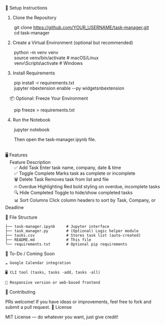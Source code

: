 🚀 Setup Instructions
1. Clone the Repository

&emsp;&emsp;git clone https://github.com/YOUR_USERNAME/task-manager.git<br>
&emsp;&emsp;cd task-manager<br>


2. Create a Virtual Environment (optional but recommended)

&emsp;&emsp;python -m venv venv<br>
&emsp;&emsp;source venv/bin/activate     # macOS/Linux<br>
&emsp;&emsp;venv\Scripts\activate        # Windows<br>

3. Install Requirements

&emsp;&emsp;pip install -r requirements.txt<br>
&emsp;&emsp;jupyter nbextension enable --py widgetsnbextension<br>

&emsp;📦 Optional: Freeze Your Environment

&emsp;&emsp;pip freeze > requirements.txt

4. Run the Notebook

&emsp;&emsp;jupyter notebook

&emsp;&emsp;Then open the task-manager.ipynb file.<br><br>

🖥 Features<br>
&emsp;Feature	Description<br>
&emsp;&emsp;✅ Add Task	Enter task name, company, date & time<br>
&emsp;&emsp;✅ Toggle Complete	Marks task as complete or incomplete<br>
&emsp;&emsp;🗑️ Delete Task	Removes task from list and file<br>
&emsp;&emsp;🔥 Overdue Highlighting	Red bold styling on overdue, incomplete tasks<br>
&emsp;&emsp;🔍 Hide Completed	Toggle to hide/show completed tasks<br>
&emsp;&emsp;📊 Sort Columns	Click column headers to sort by Task, Company, or Deadline<br>

📂 File Structure

```task-manager/
├── task-manager.ipynb     # Jupyter interface
├── task_manager.py        # (Optional) Logic helper module
├── tasks.csv              # Stores task list (auto-created)
├── README.md              # This file
└── requirements.txt       # Optional pip requirements
```

📌 To-Do / Coming Soon

    ☁️ Google Calendar integration

    🖥️ CLI tool (tasks, tasks -add, tasks -all)

    📱 Responsive version or web-based frontend

🤝 Contributing

PRs welcome! If you have ideas or improvements, feel free to fork and submit a pull request.
📄 License

MIT License — do whatever you want, just give credit!